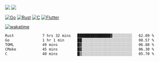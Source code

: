 [![](https://img.shields.io/badge/Windows_11-Pro-292e33?style=flat-square&logo=windows&logoColor=ffffff)](https://www.microsoft.com/en-us/windows/)
[![](https://img.shields.io/badge/macOS-Sequoia-292e33?style=flat-square&logo=apple&logoColor=ffffff)](https://www.apple.com/macbook-pro/) 

[![Go](https://img.shields.io/badge/-Go-DEA584?style=flat&logo=go&logoColor=000000)](https://golang.org/)
[![Rust](https://img.shields.io/badge/-Rust-DEA584?style=flat&logo=rust&logoColor=000000)](https://www.rust-lang.org)
[![C](https://img.shields.io/badge/--DEA584?style=flat&logo=c&logoColor=000000)](https://www.c-language.org/)
[![Flutter](https://img.shields.io/badge/-Flutter-DEA584?style=flat&logo=flutter&logoColor=000000)](https://flutter.dev/)

[![wakatime](https://wakatime.com/badge/user/9bb0c784-91ca-4b5c-8e9c-b13ece0f7b09.svg)](https://wakatime.com/@9bb0c784-91ca-4b5c-8e9c-b13ece0f7b09)


<!--START_SECTION:waka-->

```txt
Rust             7 hrs 32 mins   ███████████████▓░░░░░░░░░   62.89 %
Go               1 hr 1 min      ██░░░░░░░░░░░░░░░░░░░░░░░   08.57 %
TOML             49 mins         █▓░░░░░░░░░░░░░░░░░░░░░░░   06.88 %
CMake            45 mins         █▓░░░░░░░░░░░░░░░░░░░░░░░   06.30 %
C                40 mins         █▒░░░░░░░░░░░░░░░░░░░░░░░   05.70 %
```

<!--END_SECTION:waka-->
